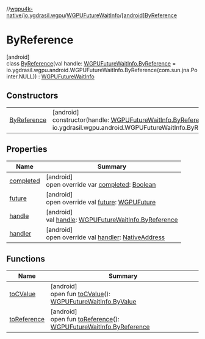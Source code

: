 //[wgpu4k-native](../../../../index.md)/[io.ygdrasil.wgpu](../../index.md)/[WGPUFutureWaitInfo](../index.md)/[[android]ByReference](index.md)

# ByReference

[android]\
class [ByReference](index.md)(val handle: [WGPUFutureWaitInfo.ByReference](../../../io.ygdrasil.wgpu.android/-w-g-p-u-future-wait-info/-by-reference/index.md) = io.ygdrasil.wgpu.android.WGPUFutureWaitInfo.ByReference(com.sun.jna.Pointer.NULL)) : [WGPUFutureWaitInfo](../index.md)

## Constructors

| | |
|---|---|
| [ByReference](-by-reference.md) | [android]<br>constructor(handle: [WGPUFutureWaitInfo.ByReference](../../../io.ygdrasil.wgpu.android/-w-g-p-u-future-wait-info/-by-reference/index.md) = io.ygdrasil.wgpu.android.WGPUFutureWaitInfo.ByReference(com.sun.jna.Pointer.NULL)) |

## Properties

| Name | Summary |
|---|---|
| [completed](completed.md) | [android]<br>open override var [completed](completed.md): [Boolean](https://kotlinlang.org/api/core/kotlin-stdlib/kotlin/-boolean/index.html) |
| [future](future.md) | [android]<br>open override val [future](future.md): [WGPUFuture](../../-w-g-p-u-future/index.md) |
| [handle](handle.md) | [android]<br>val [handle](handle.md): [WGPUFutureWaitInfo.ByReference](../../../io.ygdrasil.wgpu.android/-w-g-p-u-future-wait-info/-by-reference/index.md) |
| [handler](handler.md) | [android]<br>open override val [handler](handler.md): [NativeAddress](../../../ffi/-native-address/index.md) |

## Functions

| Name | Summary |
|---|---|
| [toCValue](../[android]to-c-value.md) | [android]<br>open fun [toCValue](../[android]to-c-value.md)(): [WGPUFutureWaitInfo.ByValue](../../../io.ygdrasil.wgpu.android/-w-g-p-u-future-wait-info/-by-value/index.md) |
| [toReference](../to-reference.md) | [android]<br>open fun [toReference](../to-reference.md)(): [WGPUFutureWaitInfo.ByReference](../../../io.ygdrasil.wgpu.android/-w-g-p-u-future-wait-info/-by-reference/index.md) |